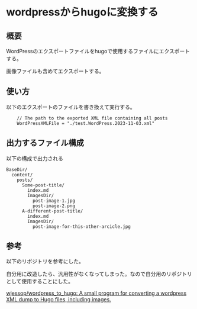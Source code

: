 # wordpressからhugoに変換する

## 概要

WordPressのエクスポートファイルをhugoで使用するファイルにエクスポートする。

画像ファイルも含めてエクスポートする。



## 使い方

以下のエクスポートのファイルを書き換えて実行する。

```golang
	// The path to the exported XML file containing all posts
	WordPressXMLFile = "./test.WordPress.2023-11-03.xml"
```

## 出力するファイル構成

以下の構成で出力される

```
BaseDir/
  content/
    posts/
      Some-post-title/
        index.md
        ImagesDir/
          post-image-1.jpg
          post-image-2.png
      A-different-post-title/
        index.md
        ImagesDir/
          post-image-for-this-other-arcicle.jpg
```

## 参考

以下のリポジトリを参考にした。

自分用に改造したら、汎用性がなくなってしまった。なので自分用のリポジトリとして使用することにした。

[wjessop/wordpress\_to\_hugo: A small program for converting a wordpress XML dump to Hugo files, including images\.](https://github.com/wjessop/wordpress_to_hugo)